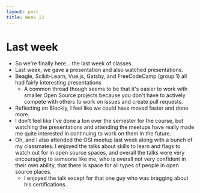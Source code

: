 ```yaml
---
layout: post
title: Week 13
---
```


# Last week
- So we're finally here... the last week of classes.
- Last week, we gave a presentation and also watched presentations.
- Beagle, Scikit-Learn, Vue.js, Gatsby, and FreeCodeCamp (group 1) all had fairly interesting presentations
  - A common thread though seems to be that it's easier to work with smaller Open Source projects because you don't have to actively compete with others to work on issues and create pull requests.
- Reflecting on Blockly, I feel like we could have moved faster and done more.
- I don't feel like I've done a ton over the semester for the course, but watching the presentations and attending the meetups have really made me quite interested in continuing to work on them in the future.
- Oh, and I also attended the OSI meetup last week along with a bunch of my classmates. I enjoyed the talks about skills to learn and flags to watch out for in open source spaces, and overall the talks were very encouraging to someone like me, who is overall not very confident in their own ability, that there is space for all types of people in open source places.
  - I enjoyed the talk except for that one guy who was bragging about his certifications.